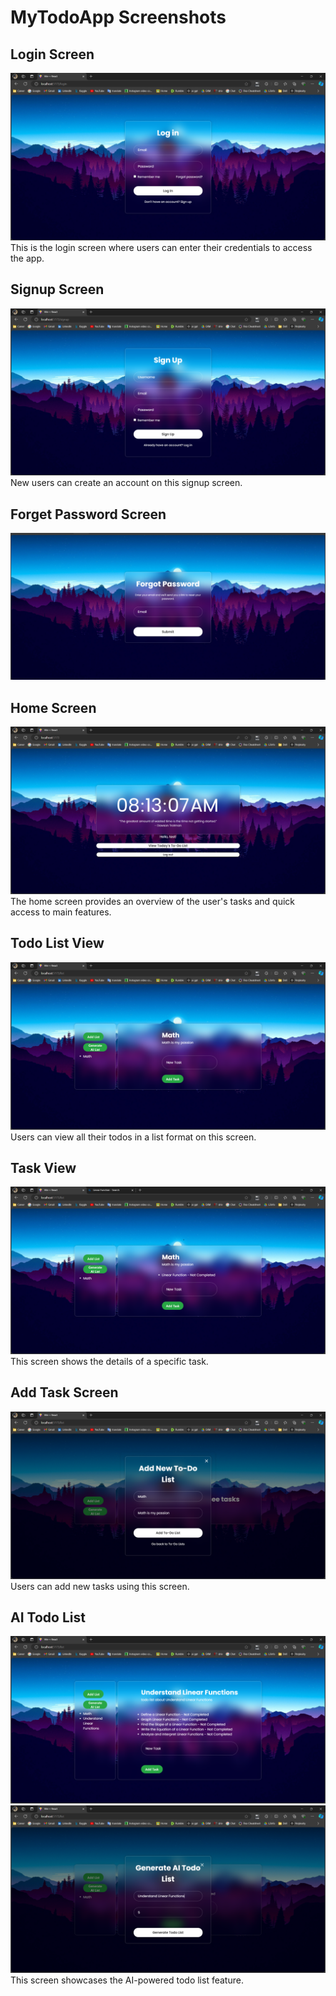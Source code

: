# MyTodoApp Screenshots

## Login Screen
![Login Screen](GIThub/login.png)
This is the login screen where users can enter their credentials to access the app.

## Signup Screen
![Signup Screen](GIThub/signup.png)
New users can create an account on this signup screen.

## Forget Password Screen
![Signup Screen](GIThub/Fpass.png)

## Home Screen
![Home Screen](GIThub/homepage.png)
The home screen provides an overview of the user's tasks and quick access to main features.

## Todo List View
![Todo List View](GIThub/todolistview.png)
Users can view all their todos in a list format on this screen.

## Task View
![Task View](GIThub/task.png)
This screen shows the details of a specific task.

## Add Task Screen
![Add Task Screen](GIThub/addtodolist.png)
Users can add new tasks using this screen.

## AI Todo List
![AI Todo List](GIThub/AITASKS.png)
![AI Todo List](GIThub/AITOdOLIST.png)
This screen showcases the AI-powered todo list feature.
